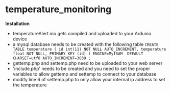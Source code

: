 temperature_monitoring
======================

**Installation**
 - temperatureAlert.ino gets compiled and uploaded to your Arduino device
 - a mysql database needs to be created with the following table
`CREATE TABLE temperature (
  id int(11) NOT NULL AUTO_INCREMENT,
  temperature float NOT NULL,
  PRIMARY KEY (id)
) ENGINE=MyISAM  DEFAULT CHARSET=utf8 AUTO_INCREMENT=3039 ;`
 - gettemp.php and settemp.php need to be uploaded to your web server
 - 'include.php' needs to be created and you need to set the proper variables to allow gettemp and settemp to connect to your database
 - modify line 6 of settemp.php to only allow your internal ip address to set the temperature
